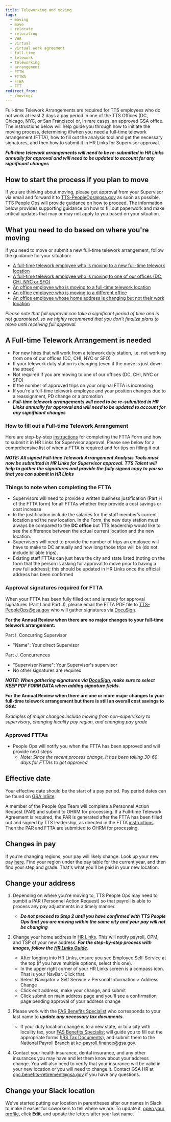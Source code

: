 ```yaml
---
title: Teleworking and moving
tags:
  - moving
  - move
  - relocate
  - relocating
  - VWA
  - virtual
  - virtual work agreement
  - full-time
  - telework
  - teleworking
  - arrangement
  - FTTW
  - FTTWA
  - FTWA
  - FTT
redirect_from:
  - /moving/
---
```


Full-time Telework Arrangements are required for TTS employees who do not work at least 2 days a pay period in one of the TTS Offices (DC, Chicago, NYC, or San Francisco) or, in rare cases, an approved GSA office. The instructions below will help guide you through how to initiate the moving process, determining if/when you need a full-time telework arrangement (FTTA), how to fill out the analysis tool and get the necessary signatures, and then how to submit it in HR Links for Supervisor approval.

**_Full-time telework arrangements will need to be re-submitted in HR Links annually for approval and will need to be updated to account for any significant changes_**

## How to start the process if you plan to move

If you are thinking about moving, please get approval from your Supervisor via email and forward it to [TTS-PeopleOps@gsa.gov](mailto:TTS-PeopleOps@gsa.gov) as soon as possible. TTS People Ops will provide guidance on how to proceed. The information below provides supporting guidance on how to fill out paperwork and make critical updates that may or may not apply to you based on your situation.

## What you need to do based on where you're moving

If you need to move or submit a new full-time telework arrangement, follow the guidance for your situation:

- [A full-time telework employee who is moving to a new full-time telework location]({{site.baseurl}}/travel-and-leave/travel-and-leave-policies/moving/#a-full-time-telework-arrangement-is-needed)
- [A full-time telework employee who is moving to one of our offices (DC, CHI, NYC or SFO)]({{site.baseurl}}/travel-and-leave/travel-and-leave-policies/moving/#effective-date)
- [An office employee who is moving to a full-time telework location]({{site.baseurl}}/travel-and-leave/travel-and-leave-policies/moving/#a-full-time-telework-arrangement-is-needed)
- [An office employee who is moving to a different office]({{site.baseurl}}/travel-and-leave/travel-and-leave-policies/moving/#effective-date)
- [An office employee whose home address is changing but not their work location]({{site.baseurl}}/travel-and-leave/travel-and-leave-policies/moving/#change-your-address)

_Please note that full approval can take a significant period of time and is not guaranteed, so we highly recommend that you don't finalize plans to move until receiving full approval._

## A Full-time Telework Arrangement is needed

- For new hires that will work from a telework duty station, i.e. not working from one of our offices (DC, CHI, NYC or SFO)
- If your telework duty station is changing (even if the move is just down the street)
- Not required if you are moving to one of our offices (DC, CHI, NYC or SFO)
- If the number of approved trips on your original FTTA is increasing
- If you're a full-time telework employee and your position changes due to a reassignment, PD change or a promotion
- **_Full-time telework arrangements will need to be re-submitted in HR Links annually for approval and will need to be updated to account for any significant changes_**

### How to fill out a Full-time Telework Arrangement

Here are step-by-step [instructions](https://docs.google.com/document/d/1JCDZbABzjPWD7QPqA2tBnmvK1rs4QNFu_AUvTgjwqu4/edit) for completing the FTTA Form and how to submit it in HR Links for Supervisor approval. Please see below for a comprehensive list of when a FTTA is required and for tips on filling it out.

**_NOTE: All signed Full-time Telework Arrangement Analysis Tools must now be submitted in HR Links for Supervisor approval. TTS Talent will help to gather the signatures and provide the fully signed copy to you so that you can submit in HR Links_**

### Things to note when completing the FTTA

- Supervisors will need to provide a written business justification (Part H of the FTTA form) for all FTTAs whether they provide a cost savings or cost increase
- In the justification include the salaries for the staff member’s current location and the new location. In the Form, the new duty station must always be compared to the **DC office** but TTS leadership would like to see the difference between the actual current location and the new location.
- Supervisors will need to provide the number of trips an employee will have to make to DC annually and how long those trips will be (do not include billable trips).
- Existing staff FTTAs can just have the city and state listed (noting on the form that the person is asking for approval to move prior to having a new full address); this should be updated in HR Links once the official address has been confirmed

### Approval signatures required for FTTA

When your FTTA has been fully filled out and is ready for approval signatures (Part I and Part J), please email the FTTA PDF file to [TTS-PeopleOps@gsa.gov](mailto:TTS-PeopleOps@gsa.gov) who will gather signatures via [DocuSign]({{site.baseurl}}/digital-signatures/).

**For the Annual Review when there are no major changes to your full-time telework arrangement:**

Part I. Concurring Supervisor

- "Name": Your direct Supervisor

Part J. Concurrences

- "Supervisor Name": Your Supervisor's supervisor
- No other signatures are required

**_NOTE: When gathering signatures via [DocuSign]({{site.baseurl}}/digital-signatures/), make sure to select KEEP PDF FORM DATA when adding signature fields._**

**For the Annual Review when there are one or more major changes to your full-time telework arrangement but there is still an overall cost savings to GSA:**

_Examples of major changes include moving from non-supervisory to supervisory, changing locality pay region, and changing pay grade_

### Approved FTTAs

- People Ops will notify you when the FTTA has been approved and will provide next steps
  - _Note: Since the recent process change, it has been taking 30-60 days for FTTAs to get approved_

## Effective date

Your effective date should be the start of a pay period. Pay period dates can be found on [GSA InSite](https://www.gsa.gov/portal/content/102507).

A member of the People Ops Team will complete a Personnel Action Request (PAR) and submit to OHRM for processing. If a Full-time Telework Agreement is required, the PAR is generated after the FTTA has been filled out and signed by TTS leadership, as directed in the FTTA [instructions](https://docs.google.com/document/d/1JCDZbABzjPWD7QPqA2tBnmvK1rs4QNFu_AUvTgjwqu4/edit). Then the PAR and FTTA are submitted to OHRM for processing.

## Changes in pay

If you’re changing regions, your pay will likely change. Look up your new pay [here](https://www.opm.gov/policy-data-oversight/pay-leave/salaries-wages/). Find your region under the pay table for the current year, and then find your step and grade. That's what you'll be paid in your new location.

## Change your address

1. Depending on where you're moving to, TTS People Ops may need to sumbit a PAR (Personnel Action Request) so that payroll is able to process any pay adjustments in a timely manner.

   - **_Do not proceed to Step 2 until you have confirmed with TTS People Ops that you are moving within the same city and your pay will not be changing_**

2. Change your home address in [HR Links](https://hrlinks.gsa.gov/homepage/login-simple.html). This will notify payroll, OPM, and TSP of your new address. **_For the step-by-step process with images, follow the_** [**_HR Links Guide_**](https://corporateapps.gsa.gov/corporateapps/files/HR-Links-Guide_-Updating-Home-and-Mailing-Address.pdf).
   - After logging into HR Links, ensure you see Employee Self-Service at the top (if you have multiple options, select this one).
   - In the upper right corner of your HR Links screen is a compass icon. That is your NavBar. Click that.
   - Select Navigator > Self Service > Personal Information > Address Change
   - Click edit address, make your change, and submit
   - Click submit on main address page and you'll see a confirmation page pending approval of your address change
3. Please work with the [FAS Benefits Specialist](https://docs.google.com/document/d/15glvq9UakKUN8XTRTa6gRkhBHm2whhQyAGmf8ibTtBs/edit) who corresponds to your last name to **_update any necessary tax documents_**.

   - If your duty location change is to a new state, or to a city with locality tax, your [FAS Benefits Specialist](https://docs.google.com/document/d/15glvq9UakKUN8XTRTa6gRkhBHm2whhQyAGmf8ibTtBs/edit) will guide you to fill out the appropriate forms ([IRS Tax Documents](https://www.irs.gov/tax-professionals/government-sites)), and submit them to the National Payroll Branch at kc-payroll.finance@gsa.gov.

4. Contact your health insurance, dental insurance, and any other insurances you may have and let them know about your address change. You will also need to verify that your insurance will be valid in your new location or you will need to change it. Contact GSA HR at [cpc.benefits-retirement@gsa.gov](mailto:cpc.benefits-retirement@gsa.gov) if you have any questions.

## Change your Slack location

We've started putting our location in parentheses after our names in Slack to make it easier for coworkers to tell where we are. To update it, [open your profile](https://gsa-tts.slack.com/account/profile), click **Edit**, and update the letters after your last name.
